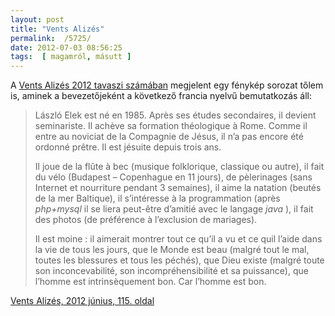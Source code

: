 ```yaml
---
layout: post
title: "Vents Alizés"
permalink:  /5725/ 
date: 2012-07-03 08:56:25
tags:  [ magamról, másutt ] 
---
```

A <a href="http://ventsalizes.wix.com/revue">Vents Alizés 2012 tavaszi számában</a> megjelent egy fénykép sorozat tőlem is, aminek a bevezetőjeként a következő francia nyelvű bemutatkozás áll:



<!--break--><blockquote>László Elek est né en 1985. Après ses études secondaires, il devient seminariste. Il achève sa formation théologique à Rome. Comme il entre au noviciat de la Compagnie de Jésus, il n’a pas encore été ordonné prêtre. Il est jésuite depuis trois ans.

Il joue de la flûte à bec (musique folklorique, classique ou autre), il fait du vélo (Budapest – Copenhague en 11 jours), de pèlerinages (sans Internet et nourriture pendant 3 semaines), il aime la natation (beutés de la mer Baltique), il s’intéresse à la programmation (après  *php+mysql*  il se liera peut-être d’amitié avec le langage  *java* ), il fait des photos (de préférence à l’exclusion de mariages).

Il est moine : il aimerait montrer tout ce qu’il a vu et ce quil l’aide dans la vie de tous les jours, que le Monde est beau (malgré tout le mal, toutes les blessures et tous les péchés), que Dieu existe (malgré toute son inconcevabilité, son incompréhensibilité et sa puissance), que l’homme est intrinsèquement bon. Car l’homme est bon.

</blockquote><a href="http://issuu.com/pallaikaroly/docs/vents_aliz_s_-_komansman?mode=window&amp;backgroundColor=#222222">Vents Alizés, 2012 június, 115. oldal</a>

&nbsp;

